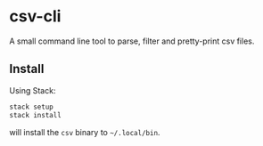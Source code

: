 csv-cli
=======

A small command line tool to parse, filter and pretty-print csv files.

## Install
Using Stack:
```bash
stack setup
stack install
```
will install the `csv` binary to `~/.local/bin`.
